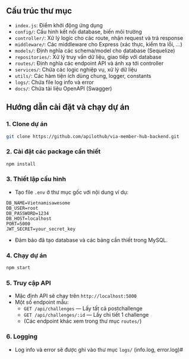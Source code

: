 
## Cấu trúc thư mục
- `index.js`: Điểm khởi động ứng dụng
- `config/`: Cấu hình kết nối database, biến môi trường
- `controller/`: Xử lý logic cho các route, nhận request và trả response
- `middleware/`: Các middleware cho Express (xác thực, kiểm tra lỗi, ...)
- `models/`: Định nghĩa các schema/model cho database (Sequelize)
- `repositories/`: Xử lý truy vấn dữ liệu, giao tiếp với database
- `routes/`: Định nghĩa các endpoint API và ánh xạ tới controller
- `services/`: Chứa các logic nghiệp vụ, xử lý dữ liệu
- `utils/`: Các hàm tiện ích dùng chung, logger, constants
- `logs/`: Chứa file log info và error
- `docs/`: Chứa tài liệu OpenAPI (Swagger)

## Hướng dẫn cài đặt và chạy dự án

### 1. Clone dự án
```bash
git clone https://github.com/apilothub/via-member-hub-backend.git
```

### 2. Cài đặt các package cần thiết
```bash
npm install
```

### 3. Thiết lập cấu hình
- Tạo file `.env` ở thư mục gốc với nội dung ví dụ:
```
DB_NAME=Vietnamisawesome
DB_USER=root
DB_PASSWORD=1234
DB_HOST=localhost
PORT=5000
JWT_SECRET=your_secret_key
```
- Đảm bảo đã tạo database và các bảng cần thiết trong MySQL.

### 4. Chạy dự án
```bash
npm start
```

### 5. Truy cập API
- Mặc định API sẽ chạy trên `http://localhost:5000`
- Một số endpoint mẫu:
  - `GET /api/challenges` — Lấy tất cả postchallenge
  - `GET /api/challenges/:id` — Lấy chi tiết 1 challenge
  - (Các endpoint khác xem trong thư mục `routes/`)


### 6. Logging
- Log info và error sẽ được ghi vào thư mục `logs/` (info.log, error.log)#
